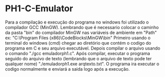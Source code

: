 # PH1-C-Emulator

Para a compilação e execução do programa no windows foi utilizado o compilador GCC (MinGW).
Lembrando que é necessario colocar o caminho da pasta "bin" do compilador MinGW nas variáveis de ambiente em "Path" ex: 
"C:\Program Files (x86)\CodeBlocks\MinGW\bin"
Primeiro usando o terminal do windows (cmd) chegar ao diretório que contém o codigo do programa em C e seu arquivo executável.
Depois compilar o arquivo usando o comando "./gcc emuladorph1.c".
Após compilar, executar o programa seguido do arquivo de texto (lembrando que o arquivo de texto pode ter qualquer nome) 
"./emuladorph1.exe arqtexto.txt".
O programa ira executar o codigo normalmente e enviará a saida logo após a execução.
